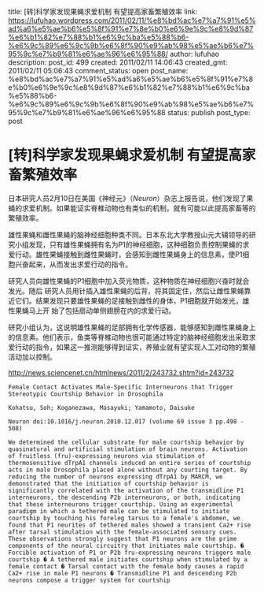 title: [转]科学家发现果蝇求爱机制 有望提高家畜繁殖效率
link: https://lufuhao.wordpress.com/2011/02/11/%e8%bd%ac%e7%a7%91%e5%ad%a6%e5%ae%b6%e5%8f%91%e7%8e%b0%e6%9e%9c%e8%9d%87%e6%b1%82%e7%88%b1%e6%9c%ba%e5%88%b6-%e6%9c%89%e6%9c%9b%e6%8f%90%e9%ab%98%e5%ae%b6%e7%95%9c%e7%b9%81%e6%ae%96%e6%95%88/
author: lufuhao
description: 
post_id: 499
created: 2011/02/11 14:06:43
created_gmt: 2011/02/11 05:06:43
comment_status: open
post_name: %e8%bd%ac%e7%a7%91%e5%ad%a6%e5%ae%b6%e5%8f%91%e7%8e%b0%e6%9e%9c%e8%9d%87%e6%b1%82%e7%88%b1%e6%9c%ba%e5%88%b6-%e6%9c%89%e6%9c%9b%e6%8f%90%e9%ab%98%e5%ae%b6%e7%95%9c%e7%b9%81%e6%ae%96%e6%95%88
status: publish
post_type: post

# [转]科学家发现果蝇求爱机制 有望提高家畜繁殖效率

日本研究人员2月10日在美国《神经元》（_Neuron_）杂志上报告说，他们发现了果蝇的求爱机制。如果能证实脊椎动物也有类似的机制，就有可能以此提高家畜等的繁殖效率。

雄性果蝇和雌性果蝇的脑神经细胞种类不同。日本东北大学教授山元大辅领导的研究小组发现，只有雄性果蝇拥有名为P1的神经细胞，这种细胞负责控制果蝇的求爱行动。雄性果蝇接触到雌性果蝇时，会感知到雌性果蝇身上的信息素，使P1细胞兴奋起来，从而发出求爱行动的指令。

研究人员向雄性果蝇的P1细胞中加入荧光物质，这种物质在神经细胞兴奋时就会发光。随后 研究人员用针插入雄性果蝇的后背，将其固定住，然后让雌性果蝇靠近它们。结果发现只要雄性果蝇的足接触到雌性的身体，P1细胞就开始发光，雄性果蝇马上开 始了包括扇动单侧翅膀在内的求爱行动。

研究小组认为，这说明雄性果蝇的足部拥有化学传感器，能够感知到雌性果蝇身上的信息素。他们表示，鱼类等脊椎动物也很可能通过特定的脑神经细胞发出采取求爱行动的指令，如果这一推测能够得到证实，养殖业就有望实现人工对动物的繁殖活动加以控制。

http://news.sciencenet.cn/htmlnews/2011/2/243732.shtm?id=243732
    
    
    Female Contact Activates Male-Specific Interneurons that Trigger Stereotypic Courtship Behavior in Drosophila
    
    Kohatsu, Soh; Koganezawa, Masayuki; Yamamoto, Daisuke
    
    Neuron doi:10.1016/j.neuron.2010.12.017 (volume 69 issue 3 pp.498 - 508) 
    
    We determined the cellular substrate for male courtship behavior by quasinatural and artificial stimulation of brain neurons. Activation of fruitless (fru)-expressing neurons via stimulation of thermosensitive dTrpA1 channels induced an entire series of courtship acts in male Drosophila placed alone without any courting target. By reducing the number of neurons expressing dTrpA1 by MARCM, we demonstrated that the initiation of courtship behavior is significantly correlated with the activation of the transmidline P1 interneurons, the descending P2b interneurons, or both, indicating that these interneurons trigger courtship. Using an experimental paradigm in which a tethered male can be stimulated to initiate courtship by touching his foreleg tarsus to a female's abdomen, we found that P1 neurites of tethered males showed a transient Ca2+ rise after tarsal stimulation with the female-associated sensory cues. These observations strongly suggest that P1 neurons are the prime components of the neural circuitry that initiates male courtship. � Forcible activation of P1 or P2b fru-expressing neurons triggers male courtship � A tethered male initiates courtship when stimulated by a female contact � Tarsal contact with the female body causes a rapid Ca2+ rise in male P1 neurons � Transmidline P1 and descending P2b neurons compose a trigger system for courtship